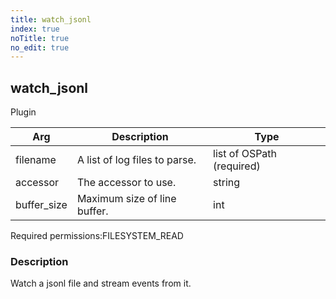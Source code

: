 ```yaml
---
title: watch_jsonl
index: true
noTitle: true
no_edit: true
---
```




<div class="vql_item"></div>


## watch_jsonl
<span class='vql_type label label-warning pull-right page-header'>Plugin</span>



<div class="vqlargs"></div>

Arg | Description | Type
----|-------------|-----
filename|A list of log files to parse.|list of OSPath (required)
accessor|The accessor to use.|string
buffer_size|Maximum size of line buffer.|int

<span class="permission_list vql_type">Required permissions:</span><span class="permission_list linkcolour label label-important">FILESYSTEM_READ</span>

### Description

Watch a jsonl file and stream events from it.


